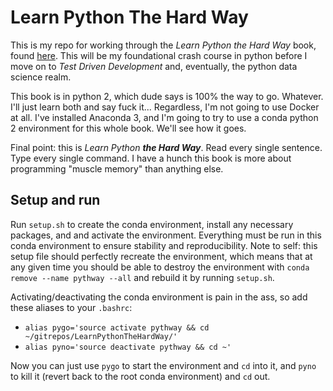 # Learn Python The Hard Way
This is my repo for working through the *Learn Python the Hard Way* book, found [here](https://learnpythonthehardway.org/book/). This will be my foundational crash course in python before I move on to *Test Driven Development* and, eventually, the python data science realm.

This book is in python 2, which dude says is 100% the way to go. Whatever. I'll just learn both and say fuck it... Regardless, I'm not going to use Docker at all. I've installed Anaconda 3, and I'm going to try to use a conda python 2 environment for this whole book. We'll see how it goes.

Final point: this is *Learn Python* ***the Hard Way***. Read every single sentence. Type every single command. I have a hunch this book is more about programming "muscle memory" than anything else.

## Setup and run
Run `setup.sh` to create the conda environment, install any necessary packages, and and activate the environment. Everything must be run in this conda environment to ensure stability and reproducibility. Note to self: this setup file should perfectly recreate the environment, which means that at any given time you should be able to destroy the environment with `conda remove --name pythway --all` and rebuild it by running `setup.sh`.

Activating/deactivating the conda environment is pain in the ass, so add these aliases to your `.bashrc`:

* `alias pygo='source activate pythway && cd ~/gitrepos/LearnPythonTheHardWay/'`
* `alias pyno='source deactivate pythway && cd ~'`

Now you can just use `pygo` to start the environment and `cd` into it, and `pyno` to kill it (revert back to the root conda environment) and `cd` out.

